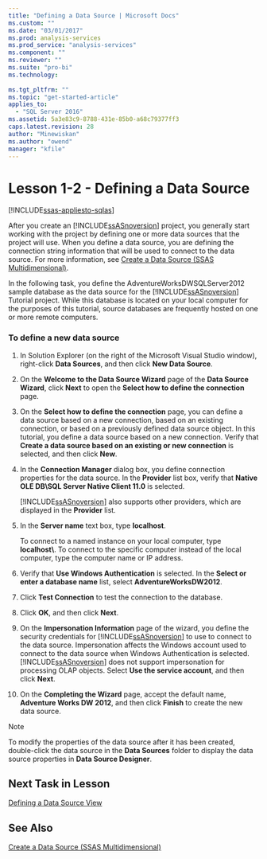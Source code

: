 ```yaml
---
title: "Defining a Data Source | Microsoft Docs"
ms.custom: ""
ms.date: "03/01/2017"
ms.prod: analysis-services
ms.prod_service: "analysis-services"
ms.component: ""
ms.reviewer: ""
ms.suite: "pro-bi"
ms.technology: 
  
ms.tgt_pltfrm: ""
ms.topic: "get-started-article"
applies_to: 
  - "SQL Server 2016"
ms.assetid: 5a3e83c9-8788-431e-85b0-a68c79377ff3
caps.latest.revision: 28
author: "Minewiskan"
ms.author: "owend"
manager: "kfile"
---
```

# Lesson 1-2 - Defining a Data Source
[!INCLUDE[ssas-appliesto-sqlas](../includes/ssas-appliesto-sqlas.md)]

After you create an [!INCLUDE[ssASnoversion](../includes/ssasnoversion-md.md)] project, you generally start working with the project by defining one or more data sources that the project will use. When you define a data source, you are defining the connection string information that will be used to connect to the data source. For more information, see [Create a Data Source &#40;SSAS Multidimensional&#41;](../analysis-services/multidimensional-models/create-a-data-source-ssas-multidimensional.md).  
  
In the following task, you define the AdventureWorksDWSQLServer2012 sample database as the data source for the [!INCLUDE[ssASnoversion](../includes/ssasnoversion-md.md)] Tutorial project. While this database is located on your local computer for the purposes of this tutorial, source databases are frequently hosted on one or more remote computers.  
  
### To define a new data source  
  
1.  In Solution Explorer (on the right of the Microsoft Visual Studio window), right-click **Data Sources**, and then click **New Data Source**.  
  
2.  On the **Welcome to the Data Source Wizard** page of the **Data Source Wizard**, click **Next** to open the **Select how to define the connection** page.  
  
3.  On the **Select how to define the connection** page, you can define a data source based on a new connection, based on an existing connection, or based on a previously defined data source object. In this tutorial, you define a data source based on a new connection. Verify that **Create a data source based on an existing or new connection** is selected, and then click **New**.  
  
4.  In the **Connection Manager** dialog box, you define connection properties for the data source. In the **Provider** list box, verify that **Native OLE DB\SQL Server Native Client 11.0** is selected.  
  
    [!INCLUDE[ssASnoversion](../includes/ssasnoversion-md.md)] also supports other providers, which are displayed in the **Provider** list.  
  
5.  In the **Server name** text box, type **localhost**.  
  
    To connect to a named instance on your local computer, type **localhost\\<instance name>**. To connect to the specific computer instead of the local computer, type the computer name or IP address.  
  
6.  Verify that **Use Windows Authentication** is selected. In the **Select or enter a database name** list, select **AdventureWorksDW2012**.  
  
7.  Click **Test Connection** to test the connection to the database.  
  
8.  Click **OK**, and then click **Next**.  
  
9. On the **Impersonation Information** page of the wizard, you define the security credentials for [!INCLUDE[ssASnoversion](../includes/ssasnoversion-md.md)] to use to connect to the data source. Impersonation affects the Windows account used to connect to the data source when Windows Authentication is selected. [!INCLUDE[ssASnoversion](../includes/ssasnoversion-md.md)] does not support impersonation for processing OLAP objects. Select **Use the service account**, and then click **Next**.  
  
10. On the **Completing the Wizard** page, accept the default name, **Adventure Works DW 2012**, and then click **Finish** to create the new data source.  
  
> [!NOTE]  
> To modify the properties of the data source after it has been created, double-click the data source in the **Data Sources** folder to display the data source properties in **Data Source Designer**.  
  
## Next Task in Lesson  
[Defining a Data Source View](../analysis-services/lesson-1-3-defining-a-data-source-view.md)  
  
## See Also  
[Create a Data Source &#40;SSAS Multidimensional&#41;](../analysis-services/multidimensional-models/create-a-data-source-ssas-multidimensional.md)  
  
